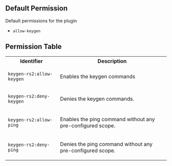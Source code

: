 ## Default Permission

Default permissions for the plugin

- `allow-keygen`

## Permission Table

<table>
<tr>
<th>Identifier</th>
<th>Description</th>
</tr>


<tr>
<td>

`keygen-rs2:allow-keygen`

</td>
<td>

Enables the keygen commands

</td>
</tr>

<tr>
<td>

`keygen-rs2:deny-keygen`

</td>
<td>

Denies the keygen commands.

</td>
</tr>

<tr>
<td>

`keygen-rs2:allow-ping`

</td>
<td>

Enables the ping command without any pre-configured scope.

</td>
</tr>

<tr>
<td>

`keygen-rs2:deny-ping`

</td>
<td>

Denies the ping command without any pre-configured scope.

</td>
</tr>
</table>
